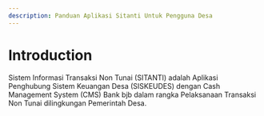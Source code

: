 ```yaml
---
description: Panduan Aplikasi Sitanti Untuk Pengguna Desa
---
```


# Introduction

Sistem Informasi Transaksi Non Tunai \(SITANTI\) adalah Aplikasi Penghubung Sistem Keuangan Desa \(SISKEUDES\) dengan Cash Management System \(CMS\) Bank bjb dalam rangka Pelaksanaan Transaksi Non Tunai dilingkungan Pemerintah Desa. 


